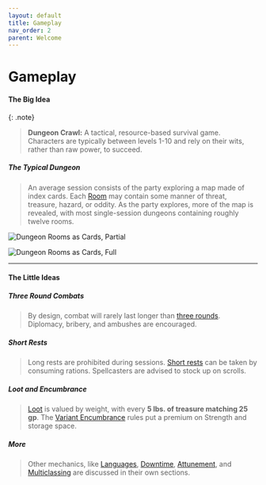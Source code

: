 ```yaml
---
layout: default
title: Gameplay
nav_order: 2
parent: Welcome
---
```


# Gameplay

#### The Big Idea

{: .note}
> **Dungeon Crawl:** A tactical, resource-based survival game. Characters are typically between levels 1-10 and rely on their wits, rather than raw power, to succeed.

##### The Typical Dungeon

> An average session consists of the party exploring a map made of index cards. Each [Room](../gm_guide/toolbox/dungeons/index) may contain some manner of threat, treasure, hazard, or oddity. As the party explores, more of the map is revealed, with most single-session dungeons containing roughly twelve rooms.


![Dungeon Rooms as Cards, Partial](../../../assets/img/dungeon_01.jpg)

![Dungeon Rooms as Cards, Full](../../../assets/img/dungeon_02.jpg)

---


#### The Little Ideas

##### Three Round Combats

> By design, combat will rarely last longer than [three rounds](../gm_guide/toolbox/combat/index). Diplomacy, bribery, and ambushes are encouraged.

##### Short Rests

> Long rests are prohibited during sessions. [Short rests](../adventuring/mechanics/resting) can be taken by consuming rations. Spellcasters are advised to stock up on scrolls.

##### Loot and Encumbrance

> [Loot](../adventuring/mechanics/encumbrance#loot) is valued by weight, with every **5 lbs. of treasure matching 25 gp**. The [Variant Encumbrance](../adventuring/mechanics/encumbrance) rules put a premium on Strength and storage space.


##### More

> Other mechanics, like [Languages](../adventuring/mechanics/languages), [Downtime](../adventuring/downtime), [Attunement](../adventuring/mechanics/attunement), and [Multiclassing](../more/feats/index) are discussed in their own sections.

